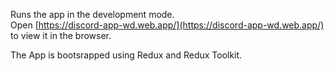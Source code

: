 Runs the app in the development mode.<br />
Open [https://discord-app-wd.web.app/](https://discord-app-wd.web.app/) to view it in the browser.

The App is bootsrapped using Redux and Redux Toolkit.
